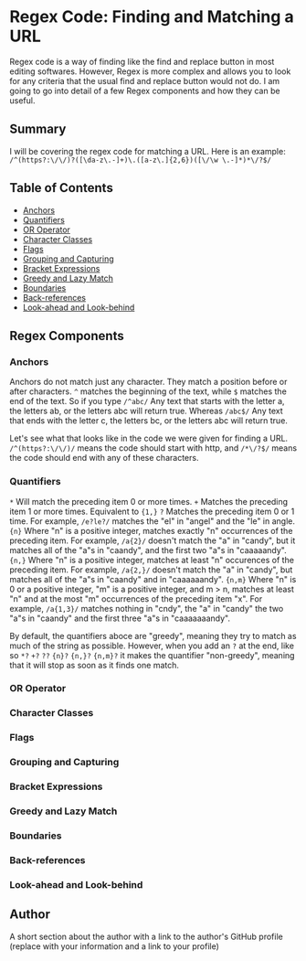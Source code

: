# Regex Code: Finding and Matching a URL

Regex code is a way of finding like the find and replace button in most editing softwares. However, Regex is more complex and allows you to look for any criteria that the usual find and replace button would not do. I am going to go into detail of a few Regex components and how they can be useful.

## Summary

I will be covering the regex code for matching a URL. 
Here is an example: 
```/^(https?:\/\/)?([\da-z\.-]+)\.([a-z\.]{2,6})([\/\w \.-]*)*\/?$/```

## Table of Contents

- [Anchors](#anchors)
- [Quantifiers](#quantifiers)
- [OR Operator](#or-operator)
- [Character Classes](#character-classes)
- [Flags](#flags)
- [Grouping and Capturing](#grouping-and-capturing)
- [Bracket Expressions](#bracket-expressions)
- [Greedy and Lazy Match](#greedy-and-lazy-match)
- [Boundaries](#boundaries)
- [Back-references](#back-references)
- [Look-ahead and Look-behind](#look-ahead-and-look-behind)

## Regex Components

### Anchors

Anchors do not match just any character. They match a position before or after characters.
```^``` matches the beginning of the text, while
```$``` matches the end of the text.
So if you type 
```/^abc/```
Any text that starts with the letter a, the letters ab, or the letters abc will return true. Whereas
```/abc$/```
Any text that ends with the letter c, the letters bc, or the letters abc will return true.

Let's see what that looks like in the code we were given for finding a URL.
```/^(https?:\/\/)/``` means the code should start with http, and
```/*\/?$/``` means the code should end with any of these characters.

### Quantifiers

```*``` Will match the preceding item 0 or more times.
```+``` Matches the preceding item 1 or more times. Equivalent to ```{1,}```
```?``` Matches the preceding item 0 or 1 time. For example, ```/e?le?/``` matches the "el" in "angel" and the "le" in angle.
```{n}``` Where "n" is a positive integer, matches exactly "n" occurrences of the preceding item. For example, ```/a{2}/``` doesn't match the "a" in "candy", but it matches all of the "a"s in "caandy", and the first two "a"s in "caaaaandy".
```{n,}``` Where "n" is a positive integer, matches at least "n" occurences of the preceding item. For example, ```/a{2,}/``` doesn't match the "a" in "candy", but matches all of the "a"s in "caandy" and in "caaaaaandy".
```{n,m}``` Where "n" is 0 or a positive integer, "m" is a positive integer, and m > n, matches at least "n" and at the most "m" occurrences of the preceding item "x". For example, ```/a{1,3}/``` matches nothing in "cndy", the "a" in "candy" the two "a"s in "caandy" and the first three "a"s in "caaaaaaandy".

By default, the quantifiers aboce are "greedy", meaning they try to match as much of the string as possible. However, when you add an ```?``` at the end, like so
```*?```
```+?```
```??```
```{n}?```
```{n,}?```
```{n,m}?```
it makes the quantifier "non-greedy", meaning that it will stop as soon as it finds one match.

### OR Operator

### Character Classes

### Flags

### Grouping and Capturing

### Bracket Expressions

### Greedy and Lazy Match

### Boundaries

### Back-references

### Look-ahead and Look-behind

## Author

A short section about the author with a link to the author's GitHub profile (replace with your information and a link to your profile)